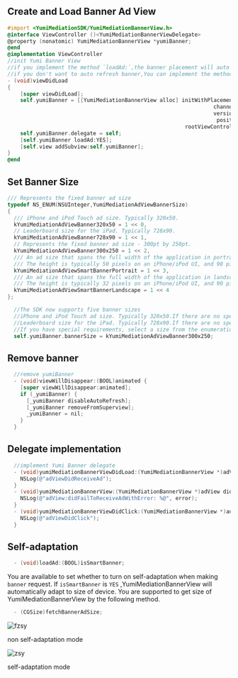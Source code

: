 ## Create and Load Banner Ad View

```objective-c
#import <YumiMediationSDK/YumiMediationBannerView.h>
@interface ViewController ()<YumiMediationBannerViewDelegate>
@property (nonatomic) YumiMediationBannerView *yumiBanner;
@end    
@implementation ViewController
//init Yumi Banner View
//if you implement the method `loadAd:`,the banner placement will auto refresh.You don't need to call this method repeatedly.
//if you don't want to auto refresh banner,You can implement the method `disableAutoRefresh`.
- (void)viewDidLoad 
{
    [super viewDidLoad];
    self.yumiBanner = [[YumiMediationBannerView alloc] initWithPlacementID:@"Your PlacementID"
                                                                 channelID:@"Your ChannelID" 
                                                                 versionID:@"Your VersionNumber"
                                                                  position:YumiMediationBannerPositionBottom
                                                        rootViewController:self];
    self.yumiBanner.delegate = self;
    [self.yumiBanner loadAd:YES];
    [self.view addSubview:self.yumiBanner];
}
@end
```

## Set Banner Size
```objective-c
/// Represents the fixed banner ad size
typedef NS_ENUM(NSUInteger,YumiMediationAdViewBannerSize) 
{
  /// iPhone and iPod Touch ad size. Typically 320x50.
  kYumiMediationAdViewBanner320x50 = 1 << 0,
  // Leaderboard size for the iPad. Typically 728x90.
  kYumiMediationAdViewBanner728x90 = 1 << 1,
  // Represents the fixed banner ad size - 300pt by 250pt.
  kYumiMediationAdViewBanner300x250 = 1 << 2,
  /// An ad size that spans the full width of the application in portrait orientation. 
  /// The height is typically 50 pixels on an iPhone/iPod UI, and 90 pixels tall on an iPad UI.
  kYumiMediationAdViewSmartBannerPortrait = 1 << 3,
  /// An ad size that spans the full width of the application in landscape orientation. 
  /// The height is typically 32 pixels on an iPhone/iPod UI, and 90 pixels tall on an iPad UI.
  kYumiMediationAdViewSmartBannerLandscape = 1 << 4
};
```
```objective-c
  //The SDK now supports five banner sizes
  //iPhone and iPod Touch ad size. Typically 320x50.If there are no special requirements, there is no need to execute the code below.
  //Leaderboard size for the iPad. Typically 728x90.If there are no special requirements, there is no need to execute the code below.
  //If you have special requirements, select a size from the enumeration and execute the code below.
  self.yumiBanner.bannerSize = kYumiMediationAdViewBanner300x250;
```

## Remove banner
```objective-c
  //remove yumiBanner
  - (void)viewWillDisappear:(BOOL)animated {
    [super viewWillDisappear:animated];
    if (_yumiBanner) {
      [_yumiBanner disableAutoRefresh];
      [_yumiBanner removeFromSuperview];
      _yumiBanner = nil;
    }
  }
```

## Delegate implementation 
```objective-c
  //implement Yumi Banner delegate
  - (void)yumiMediationBannerViewDidLoad:(YumiMediationBannerView *)adView{
    NSLog(@"adViewDidReceiveAd");
  }
  - (void)yumiMediationBannerView:(YumiMediationBannerView *)adView didFailWithError:(YumiMediationError *)error{
    NSLog(@"adView:didFailToReceiveAdWithError: %@", error);
  }
  - (void)yumiMediationBannerViewDidClick:(YumiMediationBannerView *)adView{
    NSLog(@"adViewDidClick");
  }
```

## Self-adaptation
```objective-c
  - (void)loadAd:(BOOL)isSmartBanner;
```

You are available to set whether to turn on self-adaptation when making `banner` request.
If `isSmartBanner` is `YES` ,YumiMediationBannerView will automatically adapt to size of device. 
You are supported to get size of YumiMediationBannerView by the following method.
  
```objective-c
  - (CGSize)fetchBannerAdSize;
```

![fzsy](resources/fzsy.png)
<p align="left">non self-adaptation mode</p>  	  

![zsy](resources/zsy.png)
<p align="left">self-adaptation mode</p> 

